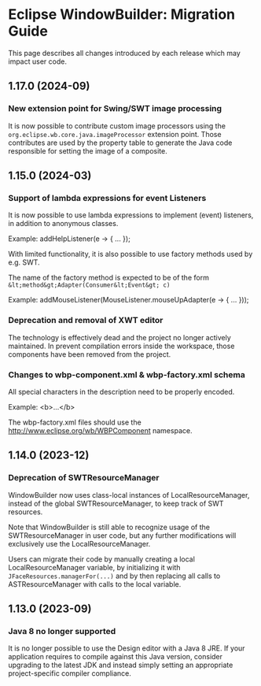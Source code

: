 # Eclipse WindowBuilder: Migration Guide

This page describes all changes introduced by each release which may impact user
code.

## 1.17.0 (2024-09)

### New extension point for Swing/SWT image processing

It is now possible to contribute custom image processors using the
`org.eclipse.wb.core.java.imageProcessor` extension point. Those
contributes are used by the property table to generate the Java code responsible
for setting the image of a composite.

## 1.15.0 (2024-03)

### Support of lambda expressions for event Listeners

It is now possible to use lambda expressions to implement (event) listeners,
in addition to anonymous classes.

Example:
addHelpListener(e -> {
   ...
});

With limited functionality, it is also possible to use factory methods
used by e.g. SWT.

The name of the factory method is expected to be of the form
`&lt;method&gt;Adapter(Consumer&lt;Event&gt; c)`

Example:
addMouseListener(MouseListener.mouseUpAdapter(e -> {
   ...
}));

### Deprecation and removal of XWT editor

The technology is effectively dead and the project no longer actively maintained.
In prevent compilation errors inside the workspace, those components have been
removed from the project.

### Changes to wbp-component.xml & wbp-factory.xml schema

All special characters in the description need to be properly encoded.

Example:
&lt;b&gt;...&lt;/b&gt;

The wbp-factory.xml files should use the http://www.eclipse.org/wb/WBPComponent
namespace.

## 1.14.0 (2023-12)

### Deprecation of SWTResourceManager

WindowBuilder now uses class-local instances of LocalResourceManager, instead of
the global SWTResourceManager, to keep track of SWT resources.

Note that WindowBuilder is still able to recognize usage of the
SWTResourceManager in user code, but any further modifications will exclusively
use the LocalResourceManager.

Users can migrate their code by manually creating a local LocalResourceManager
variable, by initializing it with `JFaceResources.managerFor(...)` and by then
replacing all calls to ASTResourceManager with calls to the local variable.

## 1.13.0 (2023-09)

### Java 8 no longer supported

It is no longer possible to use the Design editor with a Java 8 JRE. If your
application requires to compile against this Java version, consider upgrading to
the latest JDK and instead simply setting an appropriate project-specific
compiler compliance.
